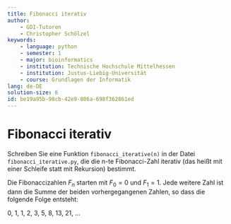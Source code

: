 ```yaml
---
title: Fibonacci iterativ
author:
    - GDI-Tutoren
    - Christopher Schölzel
keywords:
    - language: python
    - semester: 1
    - major: bioinformatics
    - institution: Technische Hochschule Mittelhessen
    - institution: Justus-Liebig-Universität
    - course: Grundlagen der Informatik
lang: de-DE
solution-size: 6
id: be19a95b-98cb-42e9-806a-698f362861ed
---
```


# Fibonacci iterativ

Schreiben Sie eine Funktion `fibonacci_iterative(n)` in der Datei `fibonacci_iterative.py`, die die n-te Fibonacci-Zahl iterativ (das heißt mit einer Schleife statt mit Rekursion) bestimmt.

Die Fibonaccizahlen $F_n$ starten mit $F_0 = 0$ und $F_1 = 1$. Jede weitere Zahl ist dann die Summe der beiden vorhergegangenen Zahlen, so dass die folgende Folge entsteht:

0, 1, 1, 2, 3, 5, 8, 13, 21, ...
